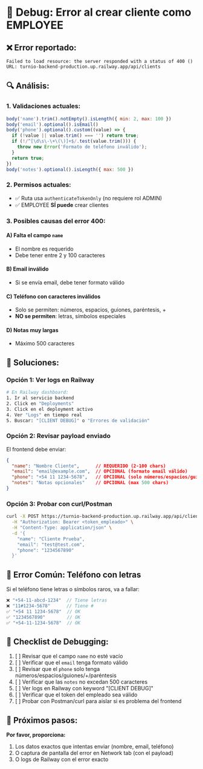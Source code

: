# 🐛 Debug: Error al crear cliente como EMPLOYEE

## ❌ Error reportado:
```
Failed to load resource: the server responded with a status of 400 ()
URL: turnio-backend-production.up.railway.app/api/clients
```

## 🔍 Análisis:

### 1. **Validaciones actuales:**
```javascript
body('name').trim().notEmpty().isLength({ min: 2, max: 100 })
body('email').optional().isEmail()
body('phone').optional().custom((value) => {
  if (!value || value.trim() === '') return true;
  if (!/^[\d\s\-\+\(\)]+$/.test(value.trim())) {
    throw new Error('Formato de teléfono inválido');
  }
  return true;
})
body('notes').optional().isLength({ max: 500 })
```

### 2. **Permisos actuales:**
- ✅ Ruta usa `authenticateTokenOnly` (no requiere rol ADMIN)
- ✅ EMPLOYEE **SÍ puede** crear clientes

### 3. **Posibles causas del error 400:**

#### A) **Falta el campo `name`**
- El nombre es requerido
- Debe tener entre 2 y 100 caracteres

#### B) **Email inválido**
- Si se envía email, debe tener formato válido

#### C) **Teléfono con caracteres inválidos**
- Solo se permiten: números, espacios, guiones, paréntesis, +
- **NO se permiten**: letras, símbolos especiales

#### D) **Notas muy largas**
- Máximo 500 caracteres

## 🔧 Soluciones:

### Opción 1: Ver logs en Railway
```bash
# En Railway dashboard:
1. Ir al servicio backend
2. Click en "Deployments"
3. Click en el deployment activo
4. Ver "Logs" en tiempo real
5. Buscar: "[CLIENT DEBUG]" o "Errores de validación"
```

### Opción 2: Revisar payload enviado
El frontend debe enviar:
```json
{
  "name": "Nombre Cliente",      // REQUERIDO (2-100 chars)
  "email": "email@example.com",  // OPCIONAL (formato email válido)
  "phone": "+54 11 1234-5678",   // OPCIONAL (solo números/espacios/guiones/+/paréntesis)
  "notes": "Notas opcionales"    // OPCIONAL (max 500 chars)
}
```

### Opción 3: Probar con curl/Postman
```bash
curl -X POST https://turnio-backend-production.up.railway.app/api/clients \
  -H "Authorization: Bearer <token_empleado>" \
  -H "Content-Type: application/json" \
  -d '{
    "name": "Cliente Prueba",
    "email": "test@test.com",
    "phone": "1234567890"
  }'
```

## 🚨 Error Común: Teléfono con letras

Si el teléfono tiene letras o símbolos raros, va a fallar:
```javascript
❌ "+54-11-abcd-1234"  // Tiene letras
❌ "11#1234-5678"      // Tiene #
✅ "+54 11 1234-5678"  // OK
✅ "1234567890"        // OK
✅ "+54-11-1234-5678"  // OK
```

## 📝 Checklist de Debugging:

1. [ ] Revisar que el campo `name` no esté vacío
2. [ ] Verificar que el `email` tenga formato válido
3. [ ] Revisar que el `phone` solo tenga números/espacios/guiones/+/paréntesis
4. [ ] Verificar que las `notes` no excedan 500 caracteres
5. [ ] Ver logs en Railway con keyword "[CLIENT DEBUG]"
6. [ ] Verificar que el token del empleado sea válido
7. [ ] Probar con Postman/curl para aislar si es problema del frontend

## 🔄 Próximos pasos:

**Por favor, proporciona:**
1. Los datos exactos que intentas enviar (nombre, email, teléfono)
2. O captura de pantalla del error en Network tab (con el payload)
3. O logs de Railway con el error exacto

